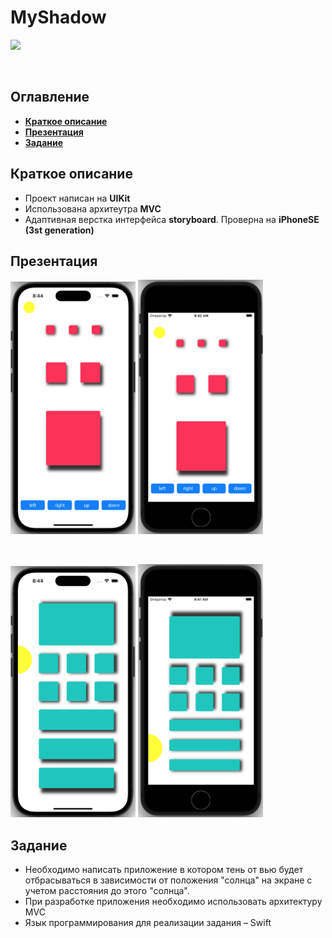 # MyShadow

<p align="row">
<img src= "https://github.com/AlekseiBodrov/MyShadow/blob/main/presentation/5.gif" width="200" >
</p>
<br />

## Оглавление
- **[Краткое описание](#Basic)**
- **[Презентация](#Presentation)**
- **[Задание](#Task)**

## <a id="Basic"></a>Краткое описание
- Проект написан на **UIKit**
- Использована архитеутра **MVC**
- Адаптивная верстка интерфейса **storyboard**. Проверна на **iPhoneSE (3st generation)**

## <a id="Presentation"></a>Презентация
<p align="row">
<img src= "https://github.com/AlekseiBodrov/MyShadow/blob/main/presentation/1.png" width="200" >
<img src= "https://github.com/AlekseiBodrov/MyShadow/blob/main/presentation/2.png" width="200" >
</p>
<br />
<p align="row">
<img src= "https://github.com/AlekseiBodrov/MyShadow/blob/main/presentation/3.png" width="200" >
<img src= "https://github.com/AlekseiBodrov/MyShadow/blob/main/presentation/4.png" width="200" >
</p>

## <a id="Task"></a>Задание
- Необходимо написать приложение в котором тень от вью будет отбрасываться в зависимости от положения "солнца" на экране с учетом расстояния до этого "солнца".
- При разработке приложения необходимо использовать архитектуру MVC
- Язык программирования для реализации задания – Swift
